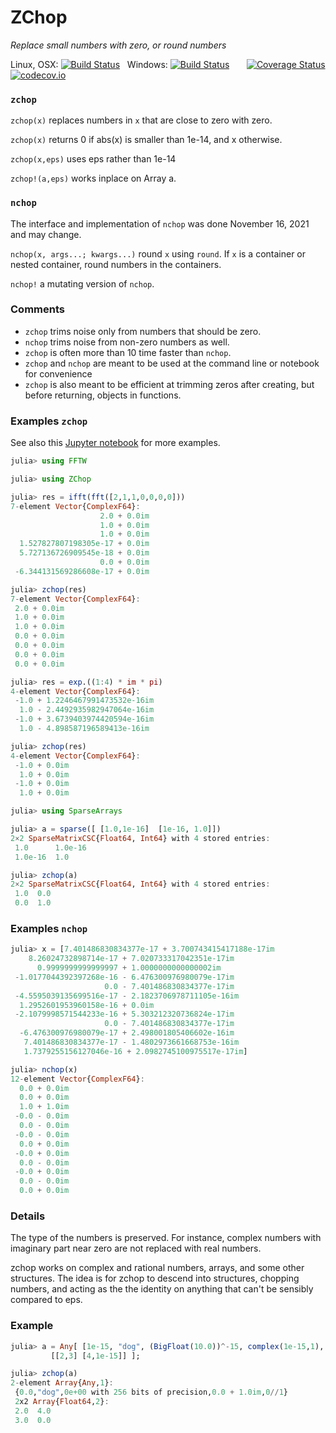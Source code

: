 # ZChop

*Replace small numbers with zero, or round numbers*

Linux, OSX: [![Build Status](https://travis-ci.org/jlapeyre/ZChop.jl.svg)](https://travis-ci.org/jlapeyre/ZChop.jl)
&nbsp;
Windows: [![Build Status](https://ci.appveyor.com/api/projects/status/github/jlapeyre/ZChop.jl?branch=master&svg=true)](https://ci.appveyor.com/project/jlapeyre/zchop-jl)
&nbsp; &nbsp; &nbsp;
[![Coverage Status](https://coveralls.io/repos/jlapeyre/ZChop.jl/badge.svg?branch=master&service=github)](https://coveralls.io/github/jlapeyre/ZChop.jl?branch=master)
[![codecov.io](http://codecov.io/github/jlapeyre/ZChop.jl/coverage.svg?branch=master)](http://codecov.io/github/jlapeyre/ZChop.jl?branch=master)


### `zchop`

```zchop(x)``` replaces numbers in `x` that are close to zero with zero.

```zchop(x)``` returns 0 if abs(x) is smaller than 1e-14, and x otherwise.

```zchop(x,eps)``` uses eps rather than 1e-14

```zchop!(a,eps)``` works inplace on Array a.

### `nchop`

The interface and implementation of `nchop` was done November 16, 2021 and may change.

```nchop(x, args...; kwargs...)``` round `x` using `round`. If `x` is a container or nested container, round numbers in the
   containers.

```nchop!``` a mutating version of `nchop`.

### Comments

* `zchop` trims noise only from numbers that should be zero.
* `nchop` trims noise from non-zero numbers as well.
* `zchop` is often more than 10 time faster than `nchop`.
* `zchop` and `nchop` are meant to be used at the command line or notebook for convenience
* `zchop` is also meant to be efficient at trimming zeros after creating, but before returning, objects in functions.

### Examples `zchop`

See also this [Jupyter notebook](https://github.com/jlapeyre/ZChop.jl/blob/master/Notebooks/ZChop.ipynb)
for more examples.

```julia
julia> using FFTW

julia> using ZChop

julia> res = ifft(fft([2,1,1,0,0,0,0]))
7-element Vector{ComplexF64}:
                    2.0 + 0.0im
                    1.0 + 0.0im
                    1.0 + 0.0im
  1.527827807198305e-17 + 0.0im
  5.727136726909545e-18 + 0.0im
                    0.0 + 0.0im
 -6.344131569286608e-17 + 0.0im

julia> zchop(res)
7-element Vector{ComplexF64}:
 2.0 + 0.0im
 1.0 + 0.0im
 1.0 + 0.0im
 0.0 + 0.0im
 0.0 + 0.0im
 0.0 + 0.0im
 0.0 + 0.0im
```

```julia
julia> res = exp.((1:4) * im * pi)
4-element Vector{ComplexF64}:
 -1.0 + 1.2246467991473532e-16im
  1.0 - 2.4492935982947064e-16im
 -1.0 + 3.6739403974420594e-16im
  1.0 - 4.898587196589413e-16im

julia> zchop(res)
4-element Vector{ComplexF64}:
 -1.0 + 0.0im
  1.0 + 0.0im
 -1.0 + 0.0im
  1.0 + 0.0im
```

```julia
julia> using SparseArrays

julia> a = sparse([ [1.0,1e-16]  [1e-16, 1.0]])
2×2 SparseMatrixCSC{Float64, Int64} with 4 stored entries:
 1.0      1.0e-16
 1.0e-16  1.0

julia> zchop(a)
2×2 SparseMatrixCSC{Float64, Int64} with 4 stored entries:
 1.0  0.0
 0.0  1.0
```

### Examples `nchop`

```julia
julia> x = [7.401486830834377e-17 + 3.700743415417188e-17im
    8.26024732898714e-17 + 7.020733317042351e-17im
      0.9999999999999997 + 1.0000000000000002im
 -1.0177044392397268e-16 - 6.476300976980079e-17im
                     0.0 - 7.401486830834377e-17im
 -4.5595039135699516e-17 - 2.1823706978711105e-16im
  1.2952601953960158e-16 + 0.0im
 -2.1079998571544233e-16 + 5.303212320736824e-17im
                     0.0 - 7.401486830834377e-17im
  -6.476300976980079e-17 + 2.498001805406602e-16im
   7.401486830834377e-17 - 1.4802973661668753e-16im
   1.7379255156127046e-16 + 2.0982745100975517e-17im]

julia> nchop(x)
12-element Vector{ComplexF64}:
  0.0 + 0.0im
  0.0 + 0.0im
  1.0 + 1.0im
 -0.0 - 0.0im
  0.0 - 0.0im
 -0.0 - 0.0im
  0.0 + 0.0im
 -0.0 + 0.0im
  0.0 - 0.0im
 -0.0 + 0.0im
  0.0 - 0.0im
  0.0 + 0.0im
```

### Details

The type of the numbers is preserved.  For instance, complex numbers
with imaginary part near zero are not replaced with real numbers.

zchop works on complex and rational numbers, arrays, and some other structures.
The idea is for zchop to descend into structures, chopping numbers, and acting as the
the identity on anything that can't be sensibly compared to eps.

### Example
```julia
julia> a = Any[ [1e-15, "dog", (BigFloat(10.0))^-15, complex(1e-15,1), 1 // 10^15],
         [[2,3] [4,1e-15]] ];

julia> zchop(a)
2-element Array{Any,1}:
 {0.0,"dog",0e+00 with 256 bits of precision,0.0 + 1.0im,0//1}
 2x2 Array{Float64,2}:
 2.0  4.0
 3.0  0.0
```
